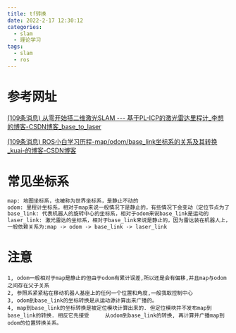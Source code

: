 ```yaml
---
title: tf转换
date: 2022-2-17 12:30:12
categories:
  - slam
  - 理论学习
tags:
  - slam
  - ros
---
```


# 参考网址

 [(109条消息) 从零开始搭二维激光SLAM --- 基于PL-ICP的激光雷达里程计_李想的博客-CSDN博客_base_to_laser](https://blog.csdn.net/tiancailx/article/details/111593526?spm=1001.2014.3001.5501) 

 [(109条消息) ROS小白学习历程-map/odom/base_link坐标系的关系及其转换_kuai-的博客-CSDN博客](https://blog.csdn.net/qq_43481884/article/details/105429655) 

# 常见坐标系

```txt
map: 地图坐标系，也被称为世界坐标系，是静止不动的
odom: 里程计坐标系，相对于map来说一般情况下是静止的，有些情况下会变动（定位节点为了修正机器人的位姿从而改变了map->odom间的坐标变换）
base_link: 代表机器人的旋转中心的坐标系，相对于odom来说base_link是运动的
laser_link: 激光雷达的坐标系，相对于base_link来说是静止的，因为雷达装在机器人上，雷达不会自己飞起来
一般依赖关系为:map -> odom -> base_link -> laser_link
```

# 注意

```
1, odom一般相对于map是静止的但由于odom有累计误差,所以还是会有偏移,并且map与odom之间存在父子关系
2, 参照系紧紧粘在移动机器人基座上的任何一个位置和角度,一般我取控制中心
3, odom到base_link的坐标转换是从运动源计算出来广播的。
4, map到base_link的坐标转换是被定位模块计算出来的. 但定位模块并不发布map到base_link的转换. 相反它先接受		从odom到base_link的转换, 再计算并广播map到odom的位置转换关系。

```





